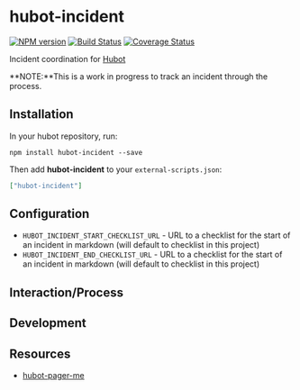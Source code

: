# hubot-incident
[![NPM version][npm-image]][npm-url] [![Build Status][travis-image]][travis-url] [![Coverage Status][coveralls-image]][coveralls-url]

Incident coordination for [Hubot](https://hubot.github.com)

**NOTE:**This is a work in progress to track an incident through the process.

## Installation

In your hubot repository, run:

`npm install hubot-incident --save`

Then add **hubot-incident** to your `external-scripts.json`:

```json
["hubot-incident"]
```

## Configuration

* `HUBOT_INCIDENT_START_CHECKLIST_URL` - URL to a checklist for the start of an incident in markdown (will default to checklist in this project)
* `HUBOT_INCIDENT_END_CHECKLIST_URL` - URL to a checklist for the start of an incident in markdown (will default to checklist in this project)

## Interaction/Process

## Development

## Resources
* [hubot-pager-me](https://github.com/hubot-scripts/hubot-piager-me)

[npm-url]: https://www.npmjs.org/package/hubot-incident
[npm-image]: http://img.shields.io/npm/v/hubot-incident.svg?style=flat
[travis-url]: https://travis-ci.org/HearstAT/hubot-incident
[travis-image]: https://travis-ci.org/HearstAT/hubot-incident.svg?branch=master
[coveralls-url]: https://coveralls.io/r/HearstAT/hubot-incident
[coveralls-image]: http://img.shields.io/coveralls/HearstAT/hubot-incident/master.svg?style=flat
